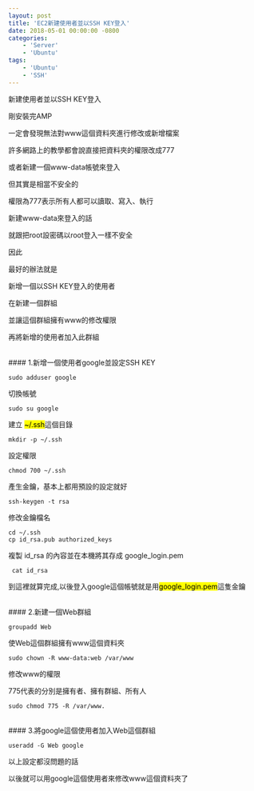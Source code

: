 ```yaml
---
layout: post
title: 'EC2新建使用者並以SSH KEY登入'
date: 2018-05-01 00:00:00 -0800
categories:
    - 'Server'
    - 'Ubuntu'
tags:
    - 'Ubuntu'
    - 'SSH'
---
```

新建使用者並以SSH KEY登入<!-- more -->

剛安裝完AMP

一定會發現無法對www這個資料夾進行修改或新增檔案

許多網路上的教學都會說直接把資料夾的權限改成777

或者新建一個www-data帳號來登入

但其實是相當不安全的

權限為777表示所有人都可以讀取、寫入、執行

新建www-data來登入的話 

就跟把root設密碼以root登入一樣不安全

因此

最好的辦法就是

新增一個以SSH KEY登入的使用者

在新建一個群組

並讓這個群組擁有www的修改權限

再將新增的使用者加入此群組

<br>
#### 1.新增一個使用者google並設定SSH KEY

    sudo adduser google

切換帳號

    sudo su google

建立 <mark>~/.ssh</mark>這個目錄

    mkdir -p ~/.ssh

設定權限

    chmod 700 ~/.ssh

產生金鑰，基本上都用預設的設定就好

    ssh-keygen -t rsa

修改金鑰檔名

    cd ~/.ssh
    cp id_rsa.pub authorized_keys

複製 id_rsa 的內容並在本機將其存成 google_login.pem

     cat id_rsa

到這裡就算完成,以後登入google這個帳號就是用<mark>google_login.pem</mark>這隻金鑰

<br>
#### 2.新建一個Web群組

    groupadd Web

使Web這個群組擁有www這個資料夾

    sudo chown -R www-data:web /var/www

修改www的權限

775代表的分別是擁有者、擁有群組、所有人

    sudo chmod 775 -R /var/www.

<br>
#### 3.將google這個使用者加入Web這個群組

    useradd -G Web google

以上設定都沒問題的話

以後就可以用google這個使用者來修改www這個資料夾了



